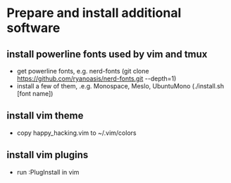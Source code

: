 # Prepare and install additional software

## install powerline fonts used by vim and tmux

- get powerline fonts, e.g. nerd-fonts (git clone https://github.com/ryanoasis/nerd-fonts.git --depth=1)
- install a few of them, .e.g. Monospace, Meslo, UbuntuMono (./install.sh [font name])

## install vim theme

- copy happy_hacking.vim to ~/.vim/colors
  
## install vim plugins 

- run :PlugInstall in vim
